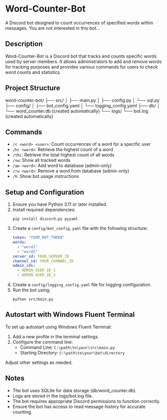 # Word-Counter-Bot

A Discord bot designed to count occurrences of specified words within messages. You are not interested in this bot...

## Description

Word-Counter-Bot is a Discord bot that tracks and counts specific words used by server members. It allows administrators to add and remove words for tracking purposes and provides various commands for users to check word counts and statistics.

## Project Structure

word-counter-bot/
├── src/
│ ├── main.py
│ ├── config.py
│ └── sql.py
├── config/
│ ├── bot_config.yaml
│ └── logging_config.yaml
├── db/
│ └── word_counter.db (created automatically)
└── logs/
└── bot.log (created automatically)

## Commands

- `/c <word> <user>`: Count occurrences of a word for a specific user
- `/hc <word>`: Retrieve the highest count of a word
- `/thc`: Retrieve the total highest count of all words
- `/sw`: Show all tracked words
- `/aw <word>`: Add word to database (admin-only)
- `/rw <word>`: Remove a word from database (admin-only)
- `/h`: Show bot usage instructions

## Setup and Configuration

1. Ensure you have Python 3.11 or later installed.
2. Install required dependencies:
   ```
   pip install discord.py pyyaml
   ```
3. Create a `config/bot_config.yaml` file with the following structure:
   ```yaml
   token: "YOUR_BOT_TOKEN"
   words:
     - "word1"
     - "word2"
   server_id: YOUR_SERVER_ID
   channel_id: YOUR_CHANNEL_ID
   admin_ids:
     - ADMIN_USER_ID_1
     - ADMIN_USER_ID_2
   ```
4. Create a `config/logging_config.yaml` file for logging configuration.
5. Run the bot using:
   ```
   python src/main.py
   ```

## Autostart with Windows Fluent Terminal

To set up autostart using Windows Fluent Terminal:

1. Add a new profile in the terminal settings.
2. Configure the command line:
   - Command Line: `C:\path\to\your\src\main.py`
   - Starting Directory: `C:\path\to\your\bot\directory`

Adjust other settings as needed.

## Notes

- The bot uses SQLite for data storage (db/word_counter.db).
- Logs are stored in the logs/bot.log file.
- The bot requires appropriate Discord permissions to function correctly.
- Ensure the bot has access to read message history for accurate counting.
